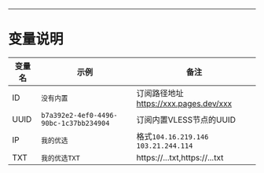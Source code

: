 ----

# 变量说明
| 变量名 | 示例 | 备注 | 
|--------|---------|-----|
| ID | `没有内置` | 订阅路径地址 https://xxx.pages.dev/xxx |
| UUID | `b7a392e2-4ef0-4496-90bc-1c37bb234904` | 订阅内置VLESS节点的UUID |
| IP | `我的优选` | 格式`104.16.219.146` `103.21.244.114`|
| TXT | `我的优选TXT` |  https://...txt,https://...txt|
